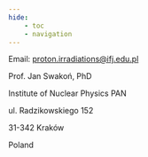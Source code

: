 ```yaml
---
hide:
    - toc
    - navigation
---
```



Email:  proton.irradiations@ifj.edu.pl

Prof. Jan Swakoń, PhD

Institute of Nuclear Physics PAN

ul. Radzikowskiego 152

31-342 Kraków

Poland